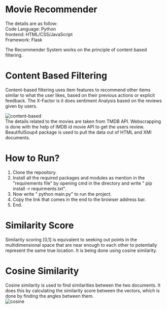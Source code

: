 # Movie Recommender 
The details are as follow:  
Code Language:   Python  
frontend:        HTML/CSS/JavaScript  
Framework:       Flask  

The Recommender System works on the principle of content based filtering.  
# Content Based Filtering  
Content-based filtering uses item features to recommend other items similar to what the user likes, based on their previous actions or explicit feedback.
The X-Factor is it does sentiment Analysis based on the reviews given by users.

![content-based](https://user-images.githubusercontent.com/96643427/169271041-21e0391d-f48e-4c08-9d99-d58cac5046a4.png)  
The details related to the movies are taken from TMDB API. Webscrapping is done with the help of IMDB id movie API to get the users review. BeautifulSoup4 package is used to pull the data out of HTML and XMl documents.  
# How to Run?  
1. Clone the repository.  
2. Install all the required packages and modules as mention in the "requirements file" by opening cmd in the directory and write " pip install -r requirments.txt".  
3. Now write " python main.py" to run the project.
4. Copy the link that comes in the end to the browser address bar.
5. End.  
# Similarity Score  
Similarity scoring [0,1] is equivalent to seeking out points in the multidimensional space that are near enough to each other to potentially represent the same true location. It is being done using cosine similarity.    
# Cosine Similarity  
Cosine similarity is used to find similarities between the two documents. It does this by calculating the similarity score between the vectors, which is done by finding the angles between them.  
![cosine](https://user-images.githubusercontent.com/96643427/169275839-d9007427-5d50-477d-b1ec-57716efc8c9a.png)


